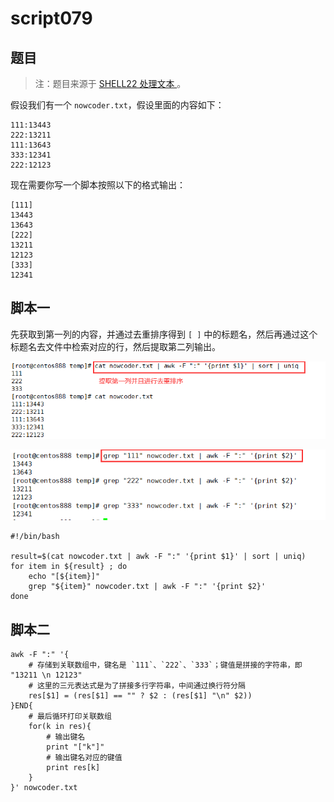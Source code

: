 # script079
## 题目

> 注：题目来源于 [SHELL22 处理文本 ](https://www.nowcoder.com/practice/908d030e676a4fac997a127bfe63da64?tpId=195&tags=&title=&difficulty=0&judgeStatus=0&rp=1&sourceUrl=%2Fexam%2Foj%3Fpage%3D1%26tab%3DSHELL%25E7%25AF%2587%26topicId%3D195)。


假设我们有一个 `nowcoder.txt`，假设里面的内容如下：

```text
111:13443
222:13211
111:13643
333:12341
222:12123
```

现在需要你写一个脚本按照以下的格式输出：

```text
[111]
13443
13643
[222]
13211
12123
[333]
12341
```





## 脚本一

先获取到第一列的内容，并通过去重排序得到 `[ ]` 中的标题名，然后再通过这个标题名去文件中检索对应的行，然后提取第二列输出。

![image-20220712213827690](image-script079/image-20220712213827690.png)

![image-20220712214016161](image-script079/image-20220712214016161.png)

```shell
#!/bin/bash

result=$(cat nowcoder.txt | awk -F ":" '{print $1}' | sort | uniq)
for item in ${result} ; do
    echo "[${item}]"
    grep "${item}" nowcoder.txt | awk -F ":" '{print $2}'
done
```





## 脚本二

```shell
awk -F ":" '{
	# 存储到关联数组中，键名是 `111`、`222`、`333`；键值是拼接的字符串，即 "13211 \n 12123"
	# 这里的三元表达式是为了拼接多行字符串，中间通过换行符分隔
    res[$1] = (res[$1] == "" ? $2 : (res[$1] "\n" $2))
}END{
	# 最后循环打印关联数组
    for(k in res){
    	# 输出键名
        print "["k"]"
        # 输出键名对应的键值
        print res[k]
    }
}' nowcoder.txt
```